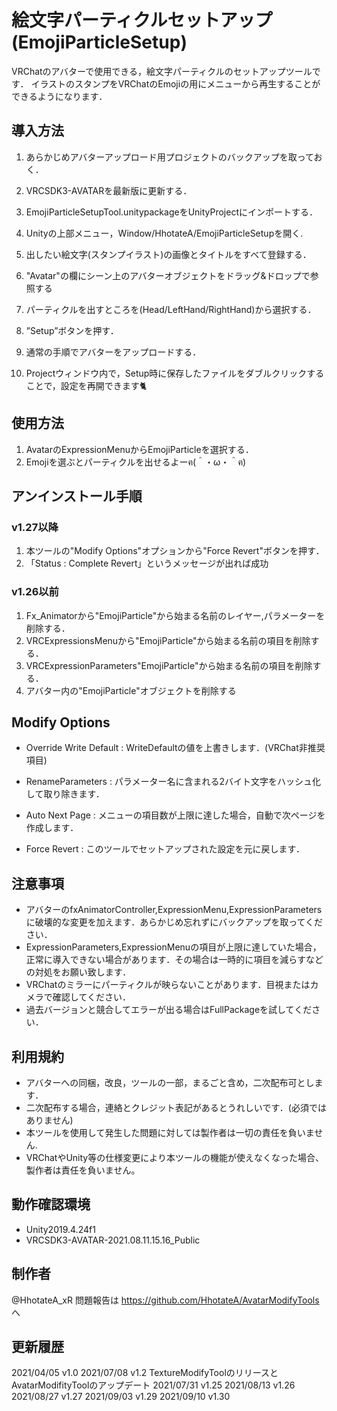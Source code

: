 # 絵文字パーティクルセットアップ(EmojiParticleSetup)

VRChatのアバターで使用できる，絵文字パーティクルのセットアップツールです．
イラストのスタンプをVRChatのEmojiの用にメニューから再生することができるようになります．

## 導入方法
1. あらかじめアバターアップロード用プロジェクトのバックアップを取っておく．
2. VRCSDK3-AVATARを最新版に更新する．
3. EmojiParticleSetupTool.unitypackageをUnityProjectにインポートする．
4. Unityの上部メニュー，Window/HhotateA/EmojiParticleSetupを開く.
5. 出したい絵文字(スタンプイラスト)の画像とタイトルをすべて登録する．
6. "Avatar"の欄にシーン上のアバターオブジェクトをドラッグ&ドロップで参照する
7. パーティクルを出すところを(Head/LeftHand/RightHand)から選択する．
8. ”Setup”ボタンを押す．
9. 通常の手順でアバターをアップロードする．

10. Projectウィンドウ内で，Setup時に保存したファイルをダブルクリックすることで，設定を再開できます🐈

## 使用方法
1. AvatarのExpressionMenuからEmojiParticleを選択する．
2. Emojiを選ぶとパーティクルを出せるよーฅ(＾・ω・＾ฅ)

## アンインストール手順
### v1.27以降
 1. 本ツールの"Modify Options"オプションから"Force Revert"ボタンを押す．
 2. 「Status : Complete Revert」というメッセージが出れば成功
### v1.26以前
1. Fx_Animatorから"EmojiParticle"から始まる名前のレイヤー,パラメーターを削除する．
2. VRCExpressionsMenuから"EmojiParticle"から始まる名前の項目を削除する．
3. VRCExpressionParameters"EmojiParticle"から始まる名前の項目を削除する．
4. アバター内の"EmojiParticle"オブジェクトを削除する

## Modify Options
- Override Write Default : WriteDefaultの値を上書きします．(VRChat非推奨項目)
- RenameParameters : パラメーター名に含まれる2バイト文字をハッシュ化して取り除きます．
- Auto Next Page : メニューの項目数が上限に達した場合，自動で次ページを作成します．

- Force Revert : このツールでセットアップされた設定を元に戻します．

## 注意事項
- アバターのfxAnimatorController,ExpressionMenu,ExpressionParametersに破壊的な変更を加えます．あらかじめ忘れずにバックアップを取ってください．
- ExpressionParameters,ExpressionMenuの項目が上限に達していた場合，正常に導入できない場合があります．その場合は一時的に項目を減らすなどの対処をお願い致します．
- VRChatのミラーにパーティクルが映らないことがあります．目視またはカメラで確認してください．
- 過去バージョンと競合してエラーが出る場合はFullPackageを試してください．

## 利用規約
- アバターへの同梱，改良，ツールの一部，まるごと含め，二次配布可とします．
- 二次配布する場合，連絡とクレジット表記があるとうれしいです．(必須ではありません)
- 本ツールを使用して発生した問題に対しては製作者は一切の責任を負いません.
- VRChatやUnity等の仕様変更により本ツールの機能が使えなくなった場合、製作者は責任を負いません。

## 動作確認環境
- Unity2019.4.24f1
- VRCSDK3-AVATAR-2021.08.11.15.16_Public

## 制作者
@HhotateA_xR
問題報告は https://github.com/HhotateA/AvatarModifyTools へ

## 更新履歴
2021/04/05 v1.0
2021/07/08 v1.2 TextureModifyToolのリリースとAvatarModifityToolのアップデート
2021/07/31 v1.25
2021/08/13 v1.26
2021/08/27 v1.27
2021/09/03 v1.29
2021/09/10 v1.30